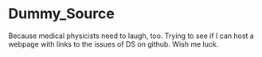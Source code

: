 # Dummy_Source
Because medical physicists need to laugh, too.
Trying to see if I can host a webpage with links to the issues of DS on github. Wish me luck.

